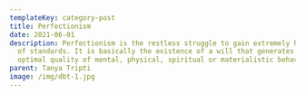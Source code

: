 ```yaml
---
templateKey: category-post
title: Perfectionism
date: 2021-06-01
description: Perfectionism is the restless struggle to gain extremely high level
  of standards. It is basically the existence of a will that generates the
  optimal quality of mental, physical, spiritual or materialistic behavior.
parent: Tanya Tripti
image: /img/dbt-1.jpg
---
```


